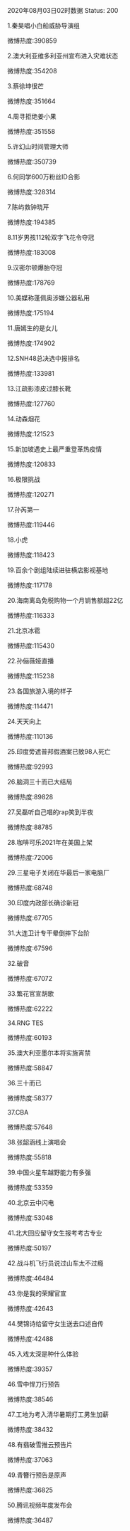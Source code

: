2020年08月03日02时数据
Status: 200

1.秦昊唱小白船威胁导演组

微博热度:390859

2.澳大利亚维多利亚州宣布进入灾难状态

微博热度:354208

3.蔡徐坤很芒

微博热度:351664

4.周寻拒绝姜小果

微博热度:351558

5.许幻山时间管理大师

微博热度:350739

6.何同学600万粉丝ID合影

微博热度:328314

7.陈屿救钟晓芹

微博热度:194385

8.11岁男孩112轮双字飞花令夺冠

微博热度:183008

9.汉密尔顿爆胎夺冠

微博热度:178769

10.美媒称蓬佩奥涉嫌公器私用

微博热度:175194

11.唐嫣生的是女儿

微博热度:174902

12.SNH48总决选中报排名

微博热度:133981

13.江疏影漆皮过膝长靴

微博热度:127760

14.动森烟花

微博热度:121523

15.新加坡遇史上最严重登革热疫情

微博热度:120833

16.极限挑战

微博热度:120271

17.孙芮第一

微博热度:119446

18.小虎

微博热度:118423

19.百余个剧组陆续进驻横店影视基地

微博热度:117178

20.海南离岛免税购物一个月销售额超22亿

微博热度:116333

21.北京冰雹

微博热度:115430

22.孙俪薇娅直播

微博热度:115238

23.各国旅游入境的样子

微博热度:114471

24.天天向上

微博热度:110136

25.印度旁遮普邦假酒案已致98人死亡

微博热度:92993

26.脑洞三十而已大结局

微博热度:89828

27.吴磊听自己唱的rap笑到半夜

微博热度:88785

28.咖啡可乐2021年在美国上架

微博热度:72006

29.三星电子关闭在华最后一家电脑厂

微博热度:68748

30.印度内政部长确诊新冠

微博热度:67705

31.大连卫计专干晕倒摔下台阶

微博热度:67596

32.破音

微博热度:67072

33.繁花官宣胡歌

微博热度:62222

34.RNG TES

微博热度:60193

35.澳大利亚墨尔本将实施宵禁

微博热度:58847

36.三十而已

微博热度:58377

37.CBA

微博热度:57648

38.张韶涵线上演唱会

微博热度:55818

39.中国火星车越野能力有多强

微博热度:53359

40.北京云中闪电

微博热度:53048

41.北大回应留守女生报考考古专业

微博热度:50197

42.战斗机飞行员说过山车太不过瘾

微博热度:46484

43.你是我的荣耀官宣

微博热度:42643

44.樊锦诗给留守女生送去口述自传

微博热度:42488

45.入戏太深是种什么体验

微博热度:39357

46.雪中悍刀行预告

微博热度:38546

47.工地为考入清华暑期打工男生加薪

微博热度:38432

48.有翡破雪推云预告片

微博热度:37063

49.青簪行预告是原声

微博热度:36825

50.腾讯视频年度发布会

微博热度:36487

